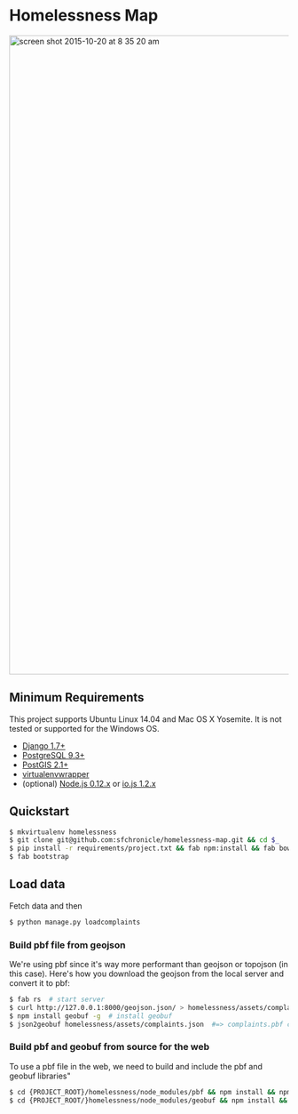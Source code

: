 # Homelessness Map
<img width="1150" alt="screen shot 2015-10-20 at 8 35 20 am" src="https://cloud.githubusercontent.com/assets/856628/10612447/b8c2fe22-7705-11e5-8443-f58100f2aee3.png">

## Minimum Requirements
This project supports Ubuntu Linux 14.04 and Mac OS X Yosemite. It is not tested or supported for the Windows OS.

- [Django 1.7+](https://www.djangoproject.com/)
- [PostgreSQL 9.3+](http://www.postgresql.org/)
- [PostGIS 2.1+](http://postgis.net/)
- [virtualenvwrapper](http://virtualenvwrapper.readthedocs.org/en/latest/)
- (optional) [Node.js 0.12.x](http://nodejs.org/) or [io.js 1.2.x](https://iojs.org/en/index.html)

## Quickstart
```bash
$ mkvirtualenv homelessness
$ git clone git@github.com:sfchronicle/homelessness-map.git && cd $_
$ pip install -r requirements/project.txt && fab npm:install && fab bower:install
$ fab bootstrap
```

## Load data

Fetch data and then
```bash
$ python manage.py loadcomplaints
```

### Build pbf file from geojson

We're using pbf since it's way more performant than geojson or topojson (in this case). Here's how you download the geojson from the local server and convert it to pbf:  

```bash
$ fab rs  # start server
$ curl http://127.0.0.1:8000/geojson.json/ > homelessness/assets/complaints.geojson  # download geojson
$ npm install geobuf -g  # install geobuf
$ json2geobuf homelessness/assets/complaints.json  #=> complaints.pbf convert JSON to pbf file
```

### Build pbf and geobuf from source for the web

To use a pbf file in the web, we need to build and include the pbf and geobuf libraries"

```bash
$ cd {PROJECT_ROOT}/homelessness/node_modules/pbf && npm install && npm run build-dev && cp dist/pbf-dev.js ../../assets/scripts/  # building browser version of pbf and copy file to assets
$ cd {PROJECT_ROOT/}homelessness/node_modules/geobuf && npm install && npm run build-dev && cp dist/geobuf-dev.js ../../assets/scripts/  # building browser version of geobuf and copy file to assets
```
